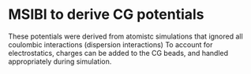 # MSIBI to derive CG potentials
These potentials were derived from atomistc simulations that ignored all coulombic interactions (dispersion interactions) 
To account for electrostatics, charges can be added to the CG beads, and handled appropriately during simulation.
